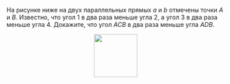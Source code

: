 На рисунке ниже на двух параллельных прямых $a$ и $b$ отмечены точки $A$ и $B$. Известно, что угол 1 в два раза меньше угла 2, а угол 3 в два раза меньше угла 4. Докажите, что угол $ACB$ в два раза меньше угла $ADB$.  
<p align="center"><img src="https://matol.nomomon.repl.co/http:&amp;&amp;matol.kz&amp;images&amp;15&amp;gzho2018-750-1.png" height="100"></p>